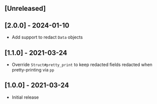 ## [Unreleased]

## [2.0.0] - 2024-01-10

- Add support to redact `Data` objects

## [1.1.0] - 2021-03-24

- Override `Struct#pretty_print` to keep redacted fields redacted when
  pretty-printing via `pp`

## [1.0.0] - 2021-03-24

- Initial release
